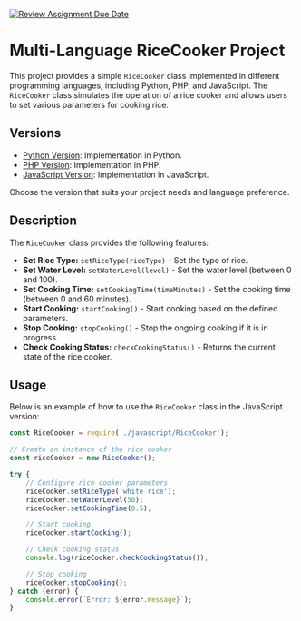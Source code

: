 [![Review Assignment Due Date](https://classroom.github.com/assets/deadline-readme-button-24ddc0f5d75046c5622901739e7c5dd533143b0c8e959d652212380cedb1ea36.svg)](https://classroom.github.com/a/__xb4cFP)
# Multi-Language RiceCooker Project

This project provides a simple `RiceCooker` class implemented in different programming languages, including Python, PHP, and JavaScript. The `RiceCooker` class simulates the operation of a rice cooker and allows users to set various parameters for cooking rice.

## Versions

- [Python Version](./python/): Implementation in Python.
- [PHP Version](./php/): Implementation in PHP.
- [JavaScript Version](./javascript/): Implementation in JavaScript.

Choose the version that suits your project needs and language preference.

## Description

The `RiceCooker` class provides the following features:

- **Set Rice Type:** `setRiceType(riceType)` - Set the type of rice.
- **Set Water Level:** `setWaterLevel(level)` - Set the water level (between 0 and 100).
- **Set Cooking Time:** `setCookingTime(timeMinutes)` - Set the cooking time (between 0 and 60 minutes).
- **Start Cooking:** `startCooking()` - Start cooking based on the defined parameters.
- **Stop Cooking:** `stopCooking()` - Stop the ongoing cooking if it is in progress.
- **Check Cooking Status:** `checkCookingStatus()` - Returns the current state of the rice cooker.

## Usage

Below is an example of how to use the `RiceCooker` class in the JavaScript version:

```javascript
const RiceCooker = require('./javascript/RiceCooker');

// Create an instance of the rice cooker
const riceCooker = new RiceCooker();

try {
    // Configure rice cooker parameters
    riceCooker.setRiceType('white rice');
    riceCooker.setWaterLevel(50);
    riceCooker.setCookingTime(0.5);

    // Start cooking
    riceCooker.startCooking();

    // Check cooking status
    console.log(riceCooker.checkCookingStatus());

    // Stop cooking
    riceCooker.stopCooking();
} catch (error) {
    console.error(`Error: ${error.message}`);
}
